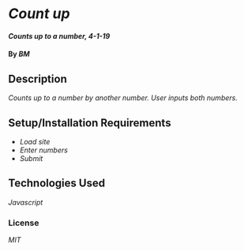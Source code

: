 # _Count up_

#### _Counts up to a number, 4-1-19_

#### By _**BM**_

## Description

_Counts up to a number by another number. User inputs both numbers._

## Setup/Installation Requirements

* _Load site_
* _Enter numbers_
* _Submit_


## Technologies Used

_Javascript_

### License

*MIT*
